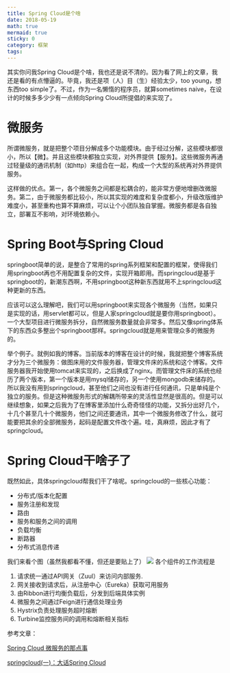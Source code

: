 ```yaml
---
title: Spring Cloud是个啥
date: 2018-05-19
math: true
mermaid: true
sticky: 0
category: 框架
tags:
---
```


其实你问我Spring Cloud是个啥，我也还是说不清的。因为看了网上的文章，我还是看的有点懵逼的。毕竟，我还是项（人）目（生）经验太少，too young，想东西too simple了。不过，作为一名懒惰的程序员，就算sometimes naive，在设计的时候多多少少有一点倾向Spring Cloud所提倡的来实现了。

# 微服务
所谓微服务，就是把整个项目分解成多个功能模块。由于经过分解，这些模块都很小，所以【微】。并且这些模块都独立实现，对外界提供【服务】。这些微服务再通过轻量级的通讯机制（如http）来组合在一起，构成一个大型的系统再对外界提供服务。

这样做的优点。第一，各个微服务之间都是松耦合的，能非常方便地增删改微服务。第二，由于微服务都比较小，所以其实现的难度和复杂度都小，升级改版维护难度小，甚至重构也算不算麻烦，可以让个小团队独自掌握。微服务都是各自独立，部署互不影响，对环境依赖小。

# Spring Boot与Spring Cloud
springboot简单的说，是整合了常用的spring系列框架和配置的框架，使得我们用springboot再也不用配置复杂的文件，实现开箱即用。而springcloud是基于springboot的，新潮东西啊，不用springboot这种新东西就用不上springcloud这种更新的东西。

应该可以这么理解吧，我们可以用springboot来实现各个微服务（当然，如果只是实现的话，用servlet都可以，但是人家springcloud就是要你用springboot）。一个大型项目进行微服务拆分，自然微服务数量就会非常多。然后又像spring体系下的东西众多整出个springboot那样。springcloud就是用来管理众多的微服务的。

举个例子。就例如我的博客。当前版本的博客在设计的时候，我就把整个博客系统才分为三个微服务：做图床用的文件服务器，管理文件床的系统和这个博客。文件服务器我开始使用tomcat来实现的，之后换成了nginx。而管理文件床的系统也经历了两个版本，第一个版本是用mysql储存的，另一个使用mongodb来储存的。所以我没有用到springcloud，甚至他们之间也没有进行任何通讯，只是单纯是个独立的服务。但是这种微服务形式的解耦所带来的灵活性显然是很高的。但是可以继续想象，如果之后我为了在博客里添加什么奇奇怪怪的功能，又拆分出好几个，十几个甚至几十个微服务，他们之间还要通讯，其中一个微服务修改了什么，就可能要把其余的全部微服务，起码是配置文件改个遍。哇，真麻烦，因此才有了springcloud。

# Spring Cloud干啥子了
既然如此，具体springcloud帮我们干了啥呢。springcloud的一些核心功能：

* 分布式/版本化配置
* 服务注册和发现
* 路由
* 服务和服务之间的调用
* 负载均衡
* 断路器
* 分布式消息传递

我们来看个图（虽然我都看不懂，但还是要贴上了）
![](https://filebed.cellargalaxy.workers.dev/blog/code/20180519/img-blog.csdn.net-20180207215150790)
各个组件的工作流程是

1. 请求统一通过API网关（Zuul）来访问内部服务.
2. 网关接收到请求后，从注册中心（Eureka）获取可用服务
3. 由Ribbon进行均衡负载后，分发到后端具体实例
4. 微服务之间通过Feign进行通信处理业务
5. Hystrix负责处理服务超时熔断
6. Turbine监控服务间的调用和熔断相关指标

参考文章：

[Spring Cloud 微服务的那点事](https://blog.csdn.net/w05980598/article/details/79007194 "Spring Cloud 微服务的那点事")

[springcloud(一)：大话Spring Cloud](http://www.mooooc.com/springcloud/2017/05/01/simple-springcloud.html "springcloud(一)：大话Spring Cloud")